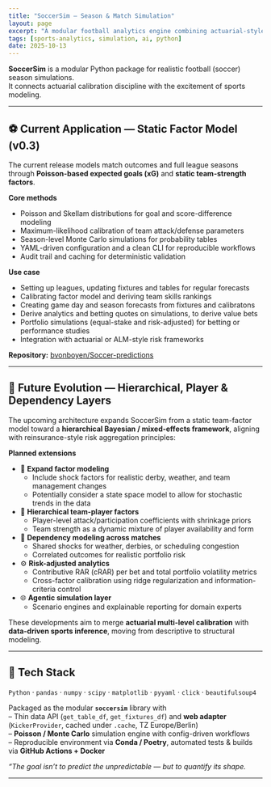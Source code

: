 ```yaml
---
title: "SoccerSim — Season & Match Simulation"
layout: page
excerpt: "A modular football analytics engine combining actuarial-style calibration with Monte Carlo simulation — evolving from a static factor model toward hierarchical team and player layers."
tags: [sports-analytics, simulation, ai, python]
date: 2025-10-13
---
```


**SoccerSim** is a modular Python package for realistic football (soccer) season simulations.  
It connects actuarial calibration discipline with the excitement of sports modeling.

---

## ⚽ Current Application — Static Factor Model (v0.3)

The current release models match outcomes and full league seasons through **Poisson-based expected goals (xG)** and **static team-strength factors**.

**Core methods**
- Poisson and Skellam distributions for goal and score-difference modeling  
- Maximum-likelihood calibration of team attack/defense parameters  
- Season-level Monte Carlo simulations for probability tables  
- YAML-driven configuration and a clean CLI for reproducible workflows  
- Audit trail and caching for deterministic validation

**Use case**
- Setting up leagues, updating fixtures and tables for regular forecasts
- Calibrating factor model and deriving team skills rankings
- Creating game day and season forecasts from fixtures and calibratons
- Derive analytics and betting quotes on simulations, to derive value bets
- Portfolio simulations (equal-stake and risk-adjusted) for betting or performance studies  
- Integration with actuarial or ALM-style risk frameworks

**Repository:** [bvonboyen/Soccer-predictions](https://github.com/bvonboyen/Soccer-predictions)

---

## 🧠 Future Evolution — Hierarchical, Player & Dependency Layers

The upcoming architecture expands SoccerSim from a static team-factor model toward a **hierarchical Bayesian / mixed-effects framework**, aligning with reinsurance-style risk aggregation principles:

**Planned extensions**
- 🧩 **Expand factor modeling**  
  - Include shock factors for realistic derby, weather, and team management changes
  - Potentially consider a state space model to allow for stochastic trends in the data
- 🧩 **Hierarchical team-player factors**  
  - Player-level attack/participation coefficients with shrinkage priors  
  - Team strength as a dynamic mixture of player availability and form  
- 🔗 **Dependency modeling across matches**  
  - Shared shocks for weather, derbies, or scheduling congestion  
  - Correlated outcomes for realistic portfolio risk  
- ⚙️ **Risk-adjusted analytics**  
  - Contributive RAR (cRAR) per bet and total portfolio volatility metrics  
  - Cross-factor calibration using ridge regularization and information-criteria control  
- 🌐 **Agentic simulation layer**  
  - Scenario engines and explainable reporting for domain experts

These developments aim to merge **actuarial multi-level calibration** with **data-driven sports inference**, moving from descriptive to structural modeling.

---

## 🧰 Tech Stack  
`Python` · `pandas` · `numpy` · `scipy` · `matplotlib` · `pyyaml` · `click` · `beautifulsoup4`

Packaged as the modular **`soccersim`** library with  
– Thin data API (`get_table_df`, `get_fixtures_df`) and **web adapter** (`KickerProvider`, cached under `.cache`, TZ Europe/Berlin)  
– **Poisson / Monte Carlo** simulation engine with config-driven workflows  
– Reproducible environment via **Conda / Poetry**, automated tests & builds via **GitHub Actions + Docker**

*“The goal isn’t to predict the unpredictable — but to quantify its shape.*

---